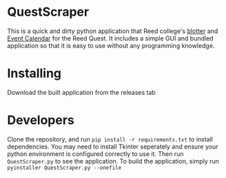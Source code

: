 # QuestScraper

This is a quick and dirty python application that Reed college's [blotter](https://www.reed.edu/community_safety/blotters/the-blotter.html) and [Event Calendar](https://events.reed.edu/calendar) for the Reed Quest. It includes a simple GUI and bundled application so that it is easy to use without any programming knowledge.

# Installing

Download the built application from the releases tab

# Developers

Clone the repository, and run `pip install -r requirements.txt` to install dependencies. You may need to install Tkinter seperately and ensure your python environment is configured correctly to use it. Then run `QuestScraper.py` to see the application. To build the application, simply run `pyinstaller QuestScraper.py --onefile`
